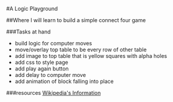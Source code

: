 #A Logic Playground

##Where I will learn to build a simple connect four game

###Tasks at hand

- build logic for computer moves
- move/overlay top table to be every row of other table
- add image to top table that is yellow squares with alpha holes
- add css to style page
- add play again button
- add delay to computer move
- add animation of block falling into place

###resources
[Wikipedia's Information](https://en.wikipedia.org/wiki/Connect_Four)
